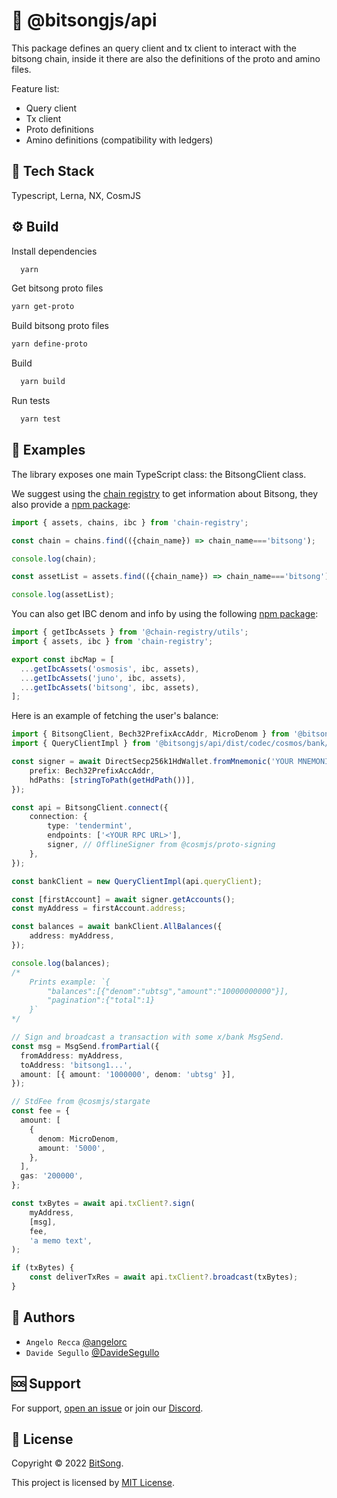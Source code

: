 # 📡 @bitsongjs/api

This package defines an query client and tx client to interact with the bitsong chain, inside it there are also the definitions of the proto and amino files.

Feature list:
- Query client
- Tx client
- Proto definitions
- Amino definitions (compatibility with ledgers)

## 🚀 Tech Stack

Typescript, Lerna, NX, CosmJS

## ⚙️ Build

Install dependencies

```bash
  yarn
```

Get bitsong proto files

```bash
yarn get-proto
```

Build bitsong proto files

```bash
yarn define-proto
```

Build

```bash
  yarn build
```

Run tests

```bash
  yarn test
```

## 📘 Examples
The library exposes one main TypeScript class: the BitsongClient class.

We suggest using the [chain registry](https://github.com/cosmos/chain-registry) to get information about Bitsong, they also provide a [npm package](https://www.npmjs.com/package/chain-registry):

```ts
import { assets, chains, ibc } from 'chain-registry';

const chain = chains.find(({chain_name}) => chain_name==='bitsong');

console.log(chain);

const assetList = assets.find(({chain_name}) => chain_name==='bitsong');

console.log(assetList);
```

You can also get IBC denom and info by using the following [npm package](https://www.npmjs.com/package/@chain-registry/utils):
```ts
import { getIbcAssets } from '@chain-registry/utils';
import { assets, ibc } from 'chain-registry';

export const ibcMap = [
  ...getIbcAssets('osmosis', ibc, assets),
  ...getIbcAssets('juno', ibc, assets),
  ...getIbcAssets('bitsong', ibc, assets),
];
```

Here is an example of fetching the user's balance:

```ts
import { BitsongClient, Bech32PrefixAccAddr, MicroDenom } from '@bitsongjs/api';
import { QueryClientImpl } from '@bitsongjs/api/dist/codec/cosmos/bank/v1beta1/query';

const signer = await DirectSecp256k1HdWallet.fromMnemonic('YOUR MNEMONIC', {
    prefix: Bech32PrefixAccAddr,
    hdPaths: [stringToPath(getHdPath())],
});

const api = BitsongClient.connect({
    connection: {
        type: 'tendermint',
        endpoints: ['<YOUR RPC URL>'],
        signer, // OfflineSigner from @cosmjs/proto-signing
    },
});

const bankClient = new QueryClientImpl(api.queryClient);

const [firstAccount] = await signer.getAccounts();
const myAddress = firstAccount.address;

const balances = await bankClient.AllBalances({
	address: myAddress,
});

console.log(balances);
/*
    Prints example: `{
        "balances":[{"denom":"ubtsg","amount":"10000000000"}],
        "pagination":{"total":1}
    }`
*/

// Sign and broadcast a transaction with some x/bank MsgSend.
const msg = MsgSend.fromPartial({
  fromAddress: myAddress,
  toAddress: 'bitsong1...',
  amount: [{ amount: '1000000', denom: 'ubtsg' }],
});

// StdFee from @cosmjs/stargate
const fee = {
  amount: [
    {
      denom: MicroDenom,
      amount: '5000',
    },
  ],
  gas: '200000',
};

const txBytes = await api.txClient?.sign(
	myAddress,
	[msg],
	fee,
	'a memo text',
);

if (txBytes) {
	const deliverTxRes = await api.txClient?.broadcast(txBytes);
}
```

## 👤 Authors

- `Angelo Recca` [@angelorc](https://github.com/angelorc)
- `Davide Segullo` [@DavideSegullo](https://github.com/DavideSegullo)

## 🆘 Support

For support, [open an issue](https://github.com/bitsongofficial/bitsongjs/issues) or join our [Discord](https://discord.gg/5VT5fJmF).

## 🔏 License

Copyright © 2022 [BitSong](https://github.com/bitsongofficial).

This project is licensed by [MIT License](https://api.github.com/licenses/mit).